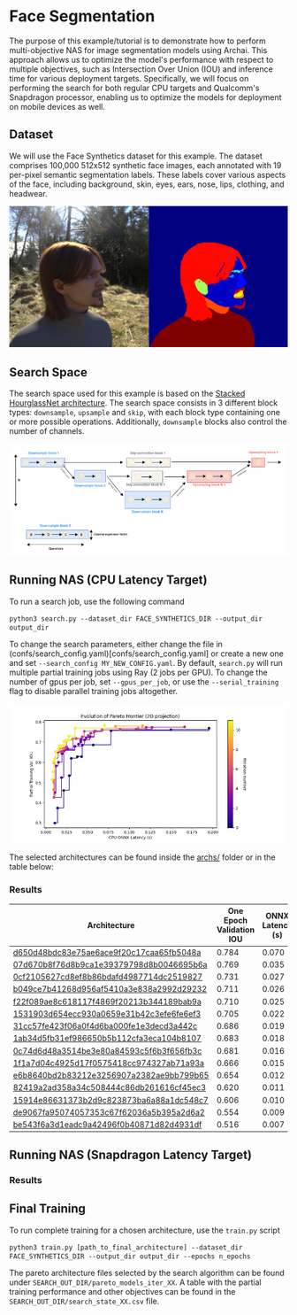 # Face Segmentation

The purpose of this example/tutorial is to demonstrate how to perform multi-objective NAS for image segmentation models using Archai. This approach allows us to optimize the model's performance with respect to multiple objectives, such as Intersection Over Union (IOU) and inference time for various deployment targets. Specifically, we will focus on performing the search for both regular CPU targets and Qualcomm's Snapdragon processor, enabling us to optimize the models for deployment on mobile devices as well.

## Dataset

We will use the Face Synthetics dataset for this example. The dataset comprises 100,000 512x512 synthetic face images, each annotated with 19 per-pixel semantic segmentation labels. These labels cover various aspects of the face, including background, skin, eyes, ears, nose, lips, clothing, and headwear.

![Face Synthetics](assets/face_synthetics.png)

## Search Space

The search space used for this example is based on the [Stacked HourglassNet architecture](https://arxiv.org/abs/1603.06937). The search space consists in 3 different block types: `downsample`, `upsample` and `skip`, with each block type containing one or more possible operations. Additionally, `downsample` blocks also control the number of channels.

![HourglassNet search space](assets/search_space.png)

## Running NAS (CPU Latency Target)

To run a search job, use the following command

```shell
python3 search.py --dataset_dir FACE_SYNTHETICS_DIR --output_dir output_dir
```

To change the search parameters, either change the file in (confs/search_config.yaml)[confs/search_config.yaml] or create a new one and set `--search_config MY_NEW_CONFIG.yaml`.
By default, `search.py` will run multiple partial training jobs using Ray (2 jobs per GPU). To change the number of gpus per job, set `--gpus_per_job`, or use the `--serial_training` flag to disable parallel training jobs altogether.

![pareto_evolution](assets/pareto_evolution.png)

The selected architectures can be found inside the [archs/](archs/) folder or in the table below:

### Results

| Architecture                             	| One Epoch Validation IOU 	| ONNX Latency (s) 	| Search iteration 	|
|------------------------------------------	|--------------------------	|-------------------	|------------------	|
| [d650d48bdc83e75ae6ace9f20c17caa65fb5048a](archs/d650d48bdc83e75ae6ace9f20c17caa65fb5048a.json) 	| 0.784                    	| 0.070              	| 9                	|
| [07d670b8f76d8b9ca1e39379798d8b0046695b6a](archs/07d670b8f76d8b9ca1e39379798d8b0046695b6a.json) 	| 0.769                    	| 0.035             	| 6                	|
| [0cf2105627cd8ef8b86bdafd4987714dc2519827](archs/0cf2105627cd8ef8b86bdafd4987714dc2519827.json) 	| 0.731                    	| 0.027             	| 8                	|
| [b049ce7b41268d956af5410a3e838a2992d29232](archs/b049ce7b41268d956af5410a3e838a2992d29232.json) 	| 0.711                    	| 0.026             	| 4                	|
| [f22f089ae8c618117f4869f20213b344189bab9a](archs/f22f089ae8c618117f4869f20213b344189bab9a.json) 	| 0.710                    	| 0.025             	| 4                	|
| [1531903d654ecc930a0659e31b42c3efe6fe6ef3](archs/1531903d654ecc930a0659e31b42c3efe6fe6ef3.json) 	| 0.705                    	| 0.022             	| 6                	|
| [31cc57fe423f06a0f4d6ba000fe1e3decd3a442c](archs/31cc57fe423f06a0f4d6ba000fe1e3decd3a442c.json) 	| 0.686                    	| 0.019             	| 8                	|
| [1ab34d5fb31ef986650b5b112cfa3eca104b8107](archs/1ab34d5fb31ef986650b5b112cfa3eca104b8107.json) 	| 0.683                    	| 0.018             	| 8                	|
| [0c74d6d48a3514be3e80a84593c5f6b3f656fb3c](archs/0c74d6d48a3514be3e80a84593c5f6b3f656fb3c.json) 	| 0.681                    	| 0.016             	| 8                	|
| [1f1a7d04c4925d17f0575418cc974327ab71a93a](archs/1f1a7d04c4925d17f0575418cc974327ab71a93a.json) 	| 0.666                    	| 0.015             	| 8                	|
| [e6b8640bd2b83212e3256907a2382ae9bb799b65](archs/e6b8640bd2b83212e3256907a2382ae9bb799b65.json) 	| 0.654                    	| 0.012             	| 5                	|
| [82419a2ad358a34c508444c86db261616cf45ec3](archs/82419a2ad358a34c508444c86db261616cf45ec3.json) 	| 0.620                    	| 0.011             	| 3                	|
| [15914e86631373b2d9c823873ba6a88a1dc548c7](archs/15914e86631373b2d9c823873ba6a88a1dc548c7.json) 	| 0.606                    	| 0.010              	| 9                	|
| [de9067fa95074057353c67f62036a5b395a2d6a2](archs/de9067fa95074057353c67f62036a5b395a2d6a2.json) 	| 0.554                    	| 0.009             	| 8                	|
| [be543f6a3d1eadc9a42496f0b40871d82d4931df](archs/be543f6a3d1eadc9a42496f0b40871d82d4931df.json) 	| 0.516                    	| 0.007             	| 8                	|


## Running NAS (Snapdragon Latency Target)


### Results

## Final Training

To run complete training for a chosen architecture, use the `train.py` script

```shell
python3 train.py [path_to_final_architecture] --dataset_dir FACE_SYNTHETICS_DIR --output_dir output_dir --epochs n_epochs
```

The pareto architecture files selected by the search algorithm can be found under `SEARCH_OUT_DIR/pareto_models_iter_XX`. A table with the partial training performance and other objectives can be found in the `SEARCH_OUT_DIR/search_state_XX.csv` file.
